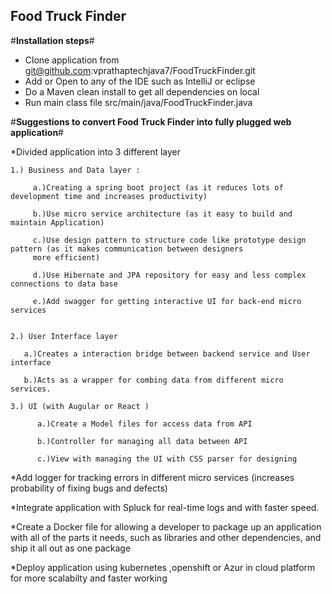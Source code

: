 ## Food Truck Finder

#**Installation steps**#
* Clone application from git@github.com:vprathaptechjava7/FoodTruckFinder.git
* Add or Open to any of the IDE such as IntelliJ or eclipse
* Do a Maven clean install to get all dependencies on local
* Run main class file src/main/java/FoodTruckFinder.java


#**Suggestions to convert Food Truck Finder into fully plugged  web application**# 

*Divided application into 3 different layer

    1.) Business and Data layer :

         a.)Creating a spring boot project (as it reduces lots of development time and increases productivity)

         b.)Use micro service architecture (as it easy to build and maintain Application)

         c.)Use design pattern to structure code like prototype design pattern (as it makes communication between designers 
         more efficient)

         d.)Use Hibernate and JPA repository for easy and less complex connections to data base 

         e.)Add swagger for getting interactive UI for back-end micro services 
       
       
    2.) User Interface layer 
  
       a.)Creates a interaction bridge between backend service and User interface 
       
       b.)Acts as a wrapper for combing data from different micro services.
       
    3.) UI (with Augular or React )

          a.)Create a Model files for access data from API

          b.)Controller for managing all data between API 

          c.)View with managing the UI with CSS parser for designing
        
 *Add logger for tracking errors in different micro services (increases probability of fixing bugs and defects)
 
 *Integrate application with Spluck for real-time logs and with faster speed.
 
 *Create a Docker file for allowing a developer to package up an application with all of the parts it needs, such as libraries and other dependencies, and ship it all out as one package
 
*Deploy application using kubernetes ,openshift or Azur in cloud platform for more scalabilty and faster working

